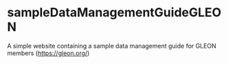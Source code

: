 # sampleDataManagementGuideGLEON
A simple website containing a sample data management guide for GLEON members (https://gleon.org/)
